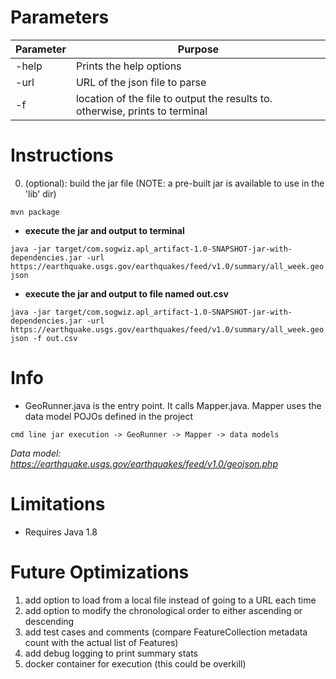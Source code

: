 
# Parameters
Parameter | Purpose
------------- | -------------
-help | Prints the help options
-url | URL of the json file to parse
-f | location of the file to output the results to. otherwise, prints to terminal

# Instructions
0. (optional): build the jar file (NOTE: a pre-built jar is available to use in the 'lib' dir)

`mvn package`

* __execute the jar and output to terminal__

`java -jar target/com.sogwiz.apl_artifact-1.0-SNAPSHOT-jar-with-dependencies.jar -url https://earthquake.usgs.gov/earthquakes/feed/v1.0/summary/all_week.geojson`

* __execute the jar and output to file named out.csv__

`java -jar target/com.sogwiz.apl_artifact-1.0-SNAPSHOT-jar-with-dependencies.jar -url https://earthquake.usgs.gov/earthquakes/feed/v1.0/summary/all_week.geojson -f out.csv`

# Info
* GeoRunner.java is the entry point. It calls Mapper.java. Mapper uses the data model POJOs defined in the project

`cmd line jar execution -> GeoRunner -> Mapper -> data models`

*Data model: https://earthquake.usgs.gov/earthquakes/feed/v1.0/geojson.php*

# Limitations

* Requires Java 1.8

# Future Optimizations
1. add option to load from a local file instead of going to a URL each time
2. add option to modify the chronological order to either ascending or descending
3. add test cases and comments (compare FeatureCollection metadata count with the actual list of Features)
4. add debug logging to print summary stats
5. docker container for execution (this could be overkill)
